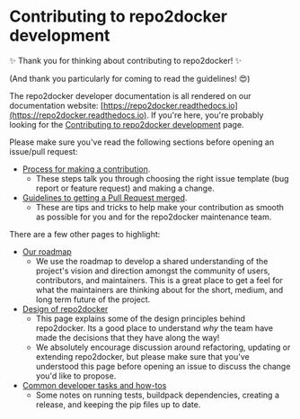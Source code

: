 # Contributing to repo2docker development

:sparkles: Thank you for thinking about contributing to repo2docker! :sparkles:

(And thank you particularly for coming to read the guidelines! :heart_eyes:)

The repo2docker developer documentation is all rendered on our documentation website: [https://repo2docker.readthedocs.io](https://repo2docker.readthedocs.io).
If you're here, you're probably looking for the [Contributing to repo2docker development](https://repo2docker.readthedocs.io/en/latest/contribute/contributing.html) page.

Please make sure you've read the following sections before opening an issue/pull request:

- [Process for making a contribution](https://repo2docker.readthedocs.io/en/latest/contribute/contributing.html#process-for-making-a-contribution).
  - These steps talk you through choosing the right issue template (bug report or feature request) and making a change.
- [Guidelines to getting a Pull Request merged](https://repo2docker.readthedocs.io/en/latest/contribute/contributing.html#guidelines-to-getting-a-pull-request-merged).
  - These are tips and tricks to help make your contribution as smooth as possible for you and for the repo2docker maintenance team.

There are a few other pages to highlight:

- [Our roadmap](https://repo2docker.readthedocs.io/en/latest/contribute/roadmap.html)
  - We use the roadmap to develop a shared understanding of the project's vision and direction amongst the community of users, contributors, and maintainers.
    This is a great place to get a feel for what the maintainers are thinking about for the short, medium, and long term future of the project.
- [Design of repo2docker](https://repo2docker.readthedocs.io/en/latest/design.html)
  - This page explains some of the design principles behind repo2docker.
    Its a good place to understand _why_ the team have made the decisions that they have along the way!
  - We absolutely encourage discussion around refactoring, updating or extending repo2docker, but please make sure that you've understood this page before opening an issue to discuss the change you'd like to propose.
- [Common developer tasks and how-tos](https://repo2docker.readthedocs.io/en/latest/contribute/tasks.html)
  - Some notes on running tests, buildpack dependencies, creating a release, and keeping the pip files up to date.
